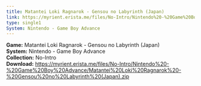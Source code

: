```yaml
---
title: Matantei Loki Ragnarok - Gensou no Labyrinth (Japan)
link: https://myrient.erista.me/files/No-Intro/Nintendo%20-%20Game%20Boy%20Advance/Matantei%20Loki%20Ragnarok%20-%20Gensou%20no%20Labyrinth%20(Japan).zip
type: single1
System: Nintendo - Game Boy Advance
---
```

<b>Game:</b> Matantei Loki Ragnarok - Gensou no Labyrinth (Japan)<br>
<b>System:</b> Nintendo - Game Boy Advance<br>
<b>Collection:</b> No-Intro<br>
<b>Download:</b> https://myrient.erista.me/files/No-Intro/Nintendo%20-%20Game%20Boy%20Advance/Matantei%20Loki%20Ragnarok%20-%20Gensou%20no%20Labyrinth%20(Japan).zip